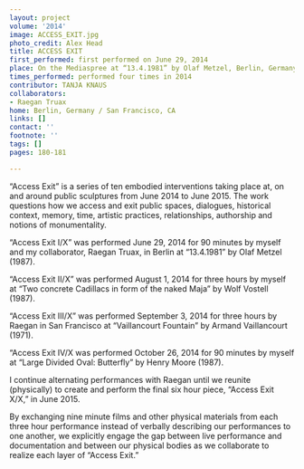 ```yaml
---
layout: project
volume: '2014'
image: ACCESS_EXIT.jpg
photo_credit: Alex Head
title: ACCESS EXIT
first_performed: first performed on June 29, 2014
place: On the Mediaspree at “13.4.1981” by Olaf Metzel, Berlin, Germany
times_performed: performed four times in 2014
contributor: TANJA KNAUS
collaborators:
- Raegan Truax
home: Berlin, Germany / San Francisco, CA
links: []
contact: ''
footnote: ''
tags: []
pages: 180-181

---
```


“Access Exit” is a series of ten embodied interventions taking place at, on and around public sculptures from June 2014 to June 2015. The work questions how we access and exit public spaces, dialogues, historical context, memory, time, artistic practices, relationships, authorship and notions of monumentality.

“Access Exit I/X” was performed June 29, 2014 for 90 minutes by myself and my collaborator, Raegan Truax, in Berlin at “13.4.1981” by Olaf Metzel (1987).

“Access Exit II/X” was performed August 1, 2014 for three hours by myself at “Two concrete Cadillacs in form of the naked Maja” by Wolf Vostell (1987).

“Access Exit III/X” was performed September 3, 2014 for three hours by Raegan in San Francisco at “Vaillancourt Fountain” by Armand Vaillancourt (1971).

“Access Exit IV/X was performed October 26, 2014 for 90 minutes by myself at “Large Divided Oval: Butterfly” by Henry Moore (1987).

I continue alternating performances with Raegan until we reunite (physically) to create and perform the final six hour piece, “Access Exit X/X,” in June 2015.

By exchanging nine minute films and other physical materials from each three hour performance instead of verbally describing our performances to one another, we explicitly engage the gap between live performance and documentation and between our physical bodies as we collaborate to realize each layer of “Access Exit.”
